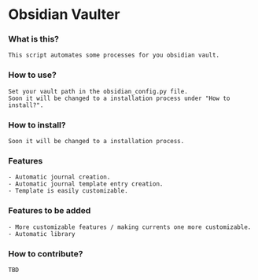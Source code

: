 # Obsidian Vaulter

### What is this?
    This script automates some processes for you obsidian vault. 

### How to use?
    Set your vault path in the obsidian_config.py file.
    Soon it will be changed to a installation process under "How to install?".

### How to install?
    Soon it will be changed to a installation process.

### Features
    - Automatic journal creation.
    - Automatic journal template entry creation.
    - Template is easily customizable.

### Features to be added
    - More customizable features / making currents one more customizable.
    - Automatic library

### How to contribute?
    TBD
